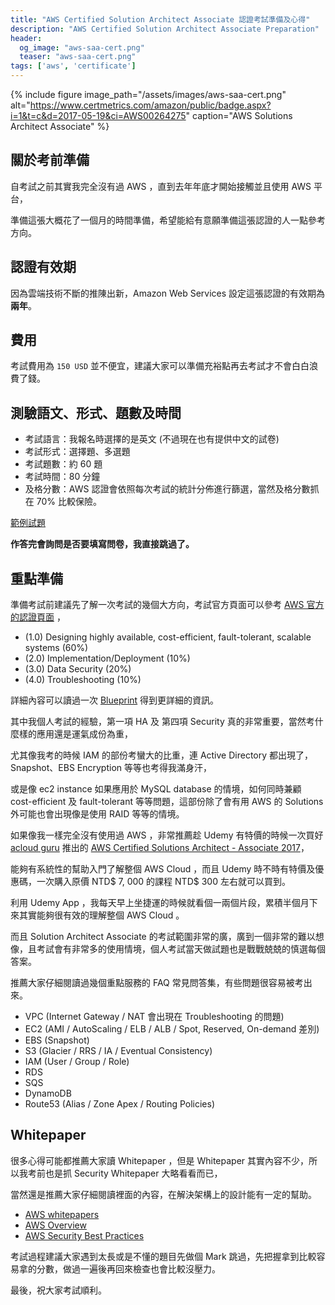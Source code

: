 ```yaml
---
title: "AWS Certified Solution Architect Associate 認證考試準備及心得"
description: "AWS Certified Solution Architect Associate Preparation"
header:
  og_image: "aws-saa-cert.png"
  teaser: "aws-saa-cert.png"
tags: ['aws', 'certificate']
---
```


{% include figure image_path="/assets/images/aws-saa-cert.png" alt="https://www.certmetrics.com/amazon/public/badge.aspx?i=1&t=c&d=2017-05-19&ci=AWS00264275" caption="AWS Solutions Architect Associate" %}

## 關於考前準備

自考試之前其實我完全沒有過 AWS ，直到去年年底才開始接觸並且使用 AWS 平台，

準備這張大概花了一個月的時間準備，希望能給有意願準備這張認證的人一點參考方向。


## 認證有效期

因為雲端技術不斷的推陳出新，Amazon Web Services 設定這張認證的有效期為**兩年**。


## 費用

考試費用為 `150 USD` 並不便宜，建議大家可以準備充裕點再去考試才不會白白浪費了錢。


## 測驗語文、形式、題數及時間

- 考試語言：我報名時選擇的是英文 (不過現在也有提供中文的試卷)
- 考試形式：選擇題、多選題
- 考試題數：約 60 題
- 考試時間：80 分鐘
- 及格分數：AWS 認證會依照每次考試的統計分佈進行篩選，當然及格分數抓在 70% 比較保險。

[範例試題][0]

**作答完會詢問是否要填寫問卷，我直接跳過了。**


## 重點準備

準備考試前建議先了解一次考試的幾個大方向，考試官方頁面可以參考 [AWS 官方的認證頁面][1] ，

- (1.0) Designing highly available, cost-efficient, fault-tolerant, scalable systems (60%)
- (2.0) Implementation/Deployment (10%)
- (3.0) Data Security (20%)
- (4.0) Troubleshooting (10%)
 
詳細內容可以讀過一次 [Blueprint][2] 得到更詳細的資訊。

其中我個人考試的經驗，第一項 HA 及 第四項 Security 真的非常重要，當然考什麼樣的應用還是運氣成份為重，

尤其像我考的時候 IAM 的部份考蠻大的比重，連 Active Directory 都出現了，Snapshot、EBS Encryption 等等也考得我滿身汗，

或是像 ec2 instance 如果應用於 MySQL database 的情境，如何同時兼顧 cost-efficient 及 fault-tolerant 等等問題，這部份除了會有用 AWS 的 Solutions 外可能也會出現像是使用 RAID 等等的情境。

如果像我一樣完全沒有使用過 AWS ，非常推薦趁 Udemy 有特價的時候一次買好 [acloud guru][3] 推出的 [AWS Certified Solutions Architect - Associate 2017][4]，

能夠有系統性的幫助入門了解整個 AWS Cloud ，而且 Udemy 時不時有特價及優惠碼，一次購入原價 NTD$ 7, 000 的課程 NTD$ 300 左右就可以買到。

利用 Udemy App ，我每天早上坐捷運的時候就看個一兩個片段，累積半個月下來其實能夠很有效的理解整個 AWS Cloud 。

而且 Solution Architect Associate 的考試範圍非常的廣，廣到一個非常的難以想像，且考試會有非常多的使用情境，個人考試當天做試題也是戰戰兢兢的慎選每個答案。


推薦大家仔細閱讀過幾個重點服務的 FAQ 常見問答集，有些問題很容易被考出來。

- VPC (Internet Gateway / NAT 會出現在 Troubleshooting 的問題)
- EC2 (AMI / AutoScaling / ELB / ALB / Spot, Reserved, On-demand 差別)
- EBS (Snapshot)
- S3 (Glacier / RRS / IA / Eventual Consistency)
- IAM (User / Group / Role)
- RDS
- SQS
- DynamoDB
- Route53 (Alias / Zone Apex / Routing Policies)


## Whitepaper

很多心得可能都推薦大家讀 Whitepaper ，但是 Whitepaper 其實內容不少，所以我考前也是抓 Security Whitepaper 大略看看而已，

當然還是推薦大家仔細閱讀裡面的內容，在解決架構上的設計能有一定的幫助。

- [AWS whitepapers][5]
- [AWS Overview][6]
- [AWS Security Best Practices][7]


考試過程建議大家遇到太長或是不懂的題目先做個 Mark 跳過，先把握拿到比較容易拿的分數，做過一遍後再回來檢查也會比較沒壓力。

最後，祝大家考試順利。


[0]: http://awstrainingandcertification.s3.amazonaws.com/production/AWS_certified_solutions_architect_associate_examsample.pdf
[1]: https://aws.amazon.com/tw/certification/certified-solutions-architect-associate/
[2]: https://d0.awsstatic.com/training-and-certification/docs-sa-assoc/AWS_certified_solutions_architect_associate_blueprint.pdf
[3]: https://acloud.guru/
[4]: https://www.udemy.com/aws-certified-solutions-architect-associate/
[5]: https://aws.amazon.com/tw/whitepapers/
[6]: https://d0.awsstatic.com/whitepapers/aws-overview.pdf
[7]: https://d0.awsstatic.com/whitepapers/Security/AWS_Security_Best_Practices.pdf
